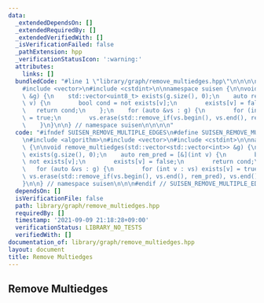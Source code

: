 ```yaml
---
data:
  _extendedDependsOn: []
  _extendedRequiredBy: []
  _extendedVerifiedWith: []
  _isVerificationFailed: false
  _pathExtension: hpp
  _verificationStatusIcon: ':warning:'
  attributes:
    links: []
  bundledCode: "#line 1 \"library/graph/remove_multiedges.hpp\"\n\n\n\n#include <algorithm>\n\
    #include <vector>\n#include <cstdint>\n\nnamespace suisen {\n\nvoid remove_multiedges(std::vector<std::vector<int>>\
    \ &g) {\n    std::vector<uint8_t> exists(g.size(), 0);\n    auto rem_pred = [&](int\
    \ v) {\n        bool cond = not exists[v];\n        exists[v] = false;\n     \
    \   return cond;\n    };\n    for (auto &vs : g) {\n        for (int v : vs) exists[v]\
    \ = true;\n        vs.erase(std::remove_if(vs.begin(), vs.end(), rem_pred), vs.end());\n\
    \    }\n}\n\n} // namespace suisen\n\n\n\n"
  code: "#ifndef SUISEN_REMOVE_MULTIPLE_EDGES\n#define SUISEN_REMOVE_MULTIPLE_EDGES\n\
    \n#include <algorithm>\n#include <vector>\n#include <cstdint>\n\nnamespace suisen\
    \ {\n\nvoid remove_multiedges(std::vector<std::vector<int>> &g) {\n    std::vector<uint8_t>\
    \ exists(g.size(), 0);\n    auto rem_pred = [&](int v) {\n        bool cond =\
    \ not exists[v];\n        exists[v] = false;\n        return cond;\n    };\n \
    \   for (auto &vs : g) {\n        for (int v : vs) exists[v] = true;\n       \
    \ vs.erase(std::remove_if(vs.begin(), vs.end(), rem_pred), vs.end());\n    }\n\
    }\n\n} // namespace suisen\n\n\n#endif // SUISEN_REMOVE_MULTIPLE_EDGES\n"
  dependsOn: []
  isVerificationFile: false
  path: library/graph/remove_multiedges.hpp
  requiredBy: []
  timestamp: '2021-09-09 21:18:28+09:00'
  verificationStatus: LIBRARY_NO_TESTS
  verifiedWith: []
documentation_of: library/graph/remove_multiedges.hpp
layout: document
title: Remove Multiedges
---
```

## Remove Multiedges